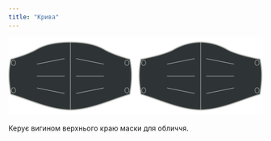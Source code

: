 ```yaml
---
title: "Крива"
---
```


![Варіант кривої](./curve.svg)

Керує вигином верхнього краю маски для обличчя.




